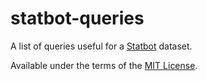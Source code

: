 # statbot-queries
A list of queries useful for a [Statbot](https://github.com/strinking/statbot) dataset.

Available under the terms of the [MIT License](LICENSE).
